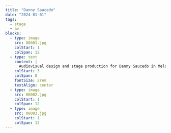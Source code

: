```yaml
---
title: "Danny Saucedo"
date: "2024-01-01"
tags:
  - stage
  - av
blocks:
  - type: image
    src: 00001.jpg
    colStart: 1
    colSpan: 12
  - type: text
    content: |
      Audiovisual design and stage production for Danny Saucedo in Melodifestivalen, the Swedish precursor to Eurovision song contest.
    colStart: 3
    colSpan: 8
    fontSize: 2rem
    textAlign: center
  - type: image
    src: 00002.jpg
    colStart: 1
    colSpan: 12
  - type: image
    src: 00003.jpg
    colStart: 1
    colSpan: 12
---
```

